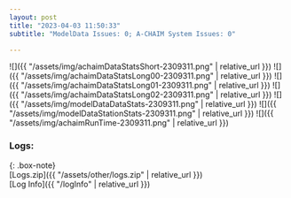```yaml
---
layout: post
title: "2023-04-03 11:50:33"
subtitle: "ModelData Issues: 0; A-CHAIM System Issues: 0"

---
```


![]({{ "/assets/img/achaimDataStatsShort-2309311.png" | relative_url }})
![]({{ "/assets/img/achaimDataStatsLong00-2309311.png" | relative_url }})
![]({{ "/assets/img/achaimDataStatsLong01-2309311.png" | relative_url }})
![]({{ "/assets/img/achaimDataStatsLong02-2309311.png" | relative_url }})
![]({{ "/assets/img/modelDataDataStats-2309311.png" | relative_url }})
![]({{ "/assets/img/modelDataStationStats-2309311.png" | relative_url }})
![]({{ "/assets/img/achaimRunTime-2309311.png" | relative_url }})





### Logs:  
  
{: .box-note}  
[Logs.zip]({{ "/assets/other/logs.zip" | relative_url }})  
[Log Info]({{ "/logInfo" | relative_url }})  
